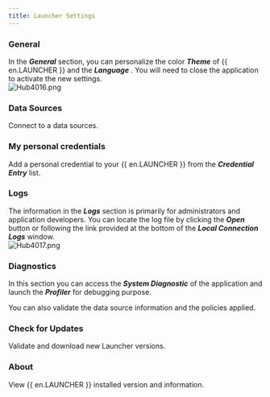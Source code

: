 ```yaml
---
title: Launcher Settings
---
```

### General 

In the ***General*** section, you can personalize the color ***Theme*** of {{ en.LAUNCHER }} and the ***Language*** . You will need to close the application to activate the new settings.  
![Hub4016.png](/img/en/hub/Hub4016.png) 

### Data Sources 

Connect to a data sources. 

### My personal credentials 

Add a personal credential to your {{ en.LAUNCHER }} from the ***Credential Entry*** list. 

### Logs 

The information in the ***Logs*** section is primarily for administrators and application developers. You can locate the log file by clicking the ***Open*** button or following the link provided at the bottom of the ***Local Connection Logs*** window.  
![Hub4017.png](/img/en/hub/Hub4017.png) 

### Diagnostics 

In this section you can access the ***System Diagnostic*** of the application and launch the ***Profiler*** for debugging purpose.  

You can also validate the data source information and the policies applied.  

### Check for Updates 

Validate and download new Launcher versions. 

### About 

View {{ en.LAUNCHER }} installed version and information. 

